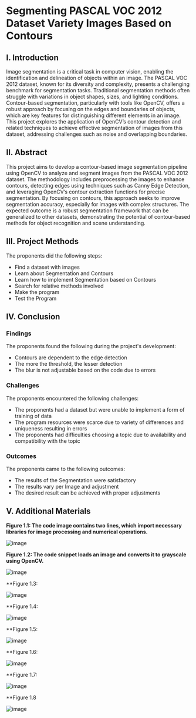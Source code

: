 # Segmenting PASCAL VOC 2012 Dataset Variety Images Based on Contours

## I. Introduction

Image segmentation is a critical task in computer vision, enabling the identification and delineation of objects within an image. The PASCAL VOC 2012 dataset, known for its diversity and complexity, presents a challenging benchmark for segmentation tasks. Traditional segmentation methods often struggle with variations in object shapes, sizes, and lighting conditions. Contour-based segmentation, particularly with tools like OpenCV, offers a robust approach by focusing on the edges and boundaries of objects, which are key features for distinguishing different elements in an image. This project explores the application of OpenCV’s contour detection and related techniques to achieve effective segmentation of images from this dataset, addressing challenges such as noise and overlapping boundaries.


## II. Abstract

This project aims to develop a contour-based image segmentation pipeline using OpenCV to analyze and segment images from the PASCAL VOC 2012 dataset. The methodology includes preprocessing the images to enhance contours, detecting edges using techniques such as Canny Edge Detection, and leveraging OpenCV’s contour extraction functions for precise segmentation. By focusing on contours, this approach seeks to improve segmentation accuracy, especially for images with complex structures. The expected outcome is a robust segmentation framework that can be generalized to other datasets, demonstrating the potential of contour-based methods for object recognition and scene understanding.

## III. Project Methods

The proponents did the following steps:

+	Find a dataset with images
+	Learn about Segmentation and Contours
+	Learn how to implement Segmentation based on Contours
+	Search for relative methods involved
+	Make the program
+ Test the Program

## IV. Conclusion

### Findings

The proponents found the following during the project's development:

+	Contours are dependent to the edge detection
+	The more the threshold, the lesser detection
+	The blur is not adjustable based on the code due to errors

### Challenges

The proponents encountered the following challenges:

+	The proponents had a dataset but were unable to implement a form of training of data
+	The program resources were scarce due to variety of differences and uniqueness resulting in errors
+	The proponents had difficulties choosing a topic due to availability and compatibility with the topic

### Outcomes

The proponents came to the following outcomes:

+	The results of the Segmentation were satisfactory
+	The results vary per Image and adjustment
+	The desired result can be achieved with proper adjustments



## V. Additional Materials

**Figure 1.1: The code image contains two lines, which import necessary libraries for image processing and numerical operations.**

![image](https://github.com/user-attachments/assets/a05d2979-45f5-4d68-8e7f-28431de8480b)

**Figure 1.2: The code snippet loads an image and converts it to grayscale using OpenCV.**

![image](https://github.com/user-attachments/assets/687a1f03-dfd6-4235-a5d9-e0ef2bf73f06)

**Figure 1.3:

![image](https://github.com/user-attachments/assets/84f39375-9f0a-46bb-af06-5f97b6105a63)

**Figure 1.4:

![image](https://github.com/user-attachments/assets/41108d33-0c5e-45e0-8815-0d3a488e8455)

**Figure 1.5:

![image](https://github.com/user-attachments/assets/b239e3f5-d894-441e-9a6f-4cd301a141c0)

**Figure 1.6:

![image](https://github.com/user-attachments/assets/9c082882-ad14-401c-9d75-986a40404c8f)

**Figure 1.7:

![image](https://github.com/user-attachments/assets/be4f9fae-057e-445d-9d23-937cceb0ec53)

**Figure 1.8

![image](https://github.com/user-attachments/assets/4c4e6c43-54e8-43d5-9530-af1b7171fc6d)
